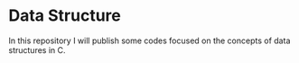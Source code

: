 # Data Structure 
 In this repository I will publish some codes focused on the concepts of data structures in C.
